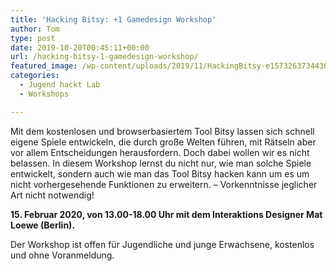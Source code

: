 ```yaml
---
title: 'Hacking Bitsy: +1 Gamedesign Workshop'
author: Tom
type: post
date: 2019-10-20T00:45:11+00:00
url: /hacking-bitsy-1-gamedesign-workshop/
featured_image: /wp-content/uploads/2019/11/HackingBitsy-e1573263734436.jpg
categories:
  - Jugend hackt Lab
  - Workshops

---
```

Mit dem kostenlosen und browserbasiertem Tool Bitsy lassen sich schnell eigene Spiele entwickeln, die durch große Welten führen, mit Rätseln aber vor allem Entscheidungen herausfordern. Doch dabei wollen wir es nicht belassen. In diesem Workshop lernst du nicht nur, wie man solche Spiele entwickelt, sondern auch wie man das Tool Bitsy hacken kann um es um nicht vorhergesehende Funktionen zu erweitern. &#8211; Vorkenntnisse jeglicher Art nicht notwendig!

**15\. Februar 2020, von 13.00-18.00 Uhr mit dem Interaktions Designer Mat Loewe (Berlin).**

Der Workshop ist offen für Jugendliche und junge Erwachsene, kostenlos und ohne Voranmeldung.